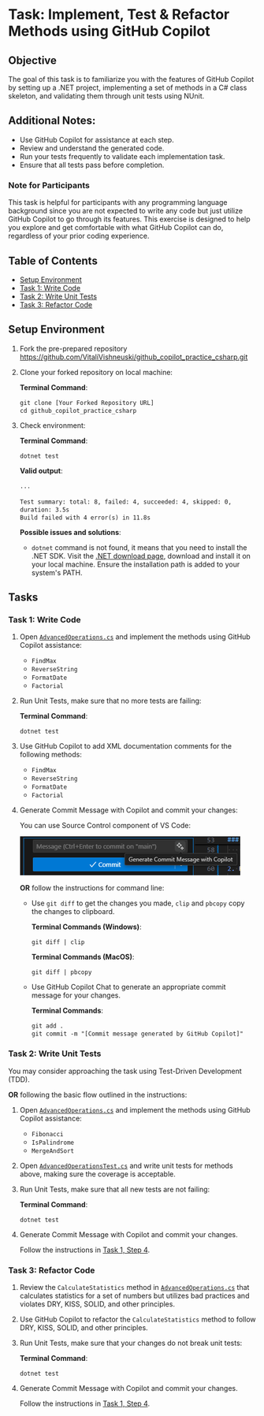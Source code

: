 # Task: Implement, Test & Refactor Methods using GitHub Copilot

## Objective

The goal of this task is to familiarize you with the features of GitHub Copilot by setting up a .NET project, implementing a set of methods in a C# class skeleton, and validating them through unit tests using NUnit.

## Additional Notes:
- Use GitHub Copilot for assistance at each step.
- Review and understand the generated code.
- Run your tests frequently to validate each implementation task.
- Ensure that all tests pass before completion.

### Note for Participants
This task is helpful for participants with any programming language background since you are not expected to write any code but just utilize GitHub Copilot to go through its features. This exercise is designed to help you explore and get comfortable with what GitHub Copilot can do, regardless of your prior coding experience.

## Table of Contents
- [Setup Environment](#setup-environment)
- [Task 1: Write Code](#task-1-write-code)
- [Task 2: Write Unit Tests](#task-2-write-unit-tests)
- [Task 3: Refactor Code](#task-3-refactor-code)

## Setup Environment
1. Fork the pre-prepared repository https://github.com/VitaliVishneuski/github_copilot_practice_csharp.git

2. Clone your forked repository on local machine:

    **Terminal Command**:
    ```
    git clone [Your Forked Repository URL]
    cd github_copilot_practice_csharp
    ```

3. Check environment:

    **Terminal Command**:
    ```
    dotnet test
    ```

    **Valid output**:
    ```
    ...

    Test summary: total: 8, failed: 4, succeeded: 4, skipped: 0, duration: 3.5s
    Build failed with 4 error(s) in 11.8s
    ```   

    **Possible issues and solutions**:
    - `dotnet` command is not found, it means that you need to install the .NET SDK. Visit the [.NET download page](https://dotnet.microsoft.com/download), download and install it on your local machine. Ensure the installation path is added to your system's PATH.

## Tasks

### Task 1: Write Code
1. Open [`AdvancedOperations.cs`](github_copilot_practice_csharp/AdvancedOperations.cs) and implement the methods using GitHub Copilot assistance:
    - `FindMax`
    - `ReverseString`
    - `FormatDate`
    - `Factorial`

2. Run Unit Tests, make sure that no more tests are failing:

    **Terminal Command**:
    ```
    dotnet test
    ``` 

3. Use GitHub Copilot to add XML documentation comments for the following methods:
    - `FindMax`
    - `ReverseString`
    - `FormatDate`
    - `Factorial`

4. Generate Commit Message with Copilot and commit your changes:

    You can use Source Control component of VS Code:

    ![Generate Commit Message with Copilot](image.png)

    **OR** follow the instructions for command line:

    - Use `git diff` to get the changes you made, `clip` and `pbcopy` copy the changes to clipboard. 

        **Terminal Commands (Windows)**:
        ```
        git diff | clip
        ```

        **Terminal Commands (MacOS)**:
        ```
        git diff | pbcopy
        ```
 
    - Use GitHub Copilot Chat to generate an appropriate commit message for your changes.

        **Terminal Commands**:
        ```
        git add .
        git commit -m "[Commit message generated by GitHub Copilot]"
        ```

### Task 2: Write Unit Tests

You may consider approaching the task using Test-Driven Development (TDD).

**OR** following the basic flow outlined in the instructions:

1. Open [`AdvancedOperations.cs`](github_copilot_practice_csharp/AdvancedOperations.cs) and implement the methods using GitHub Copilot assistance:
    - `Fibonacci`
    - `IsPalindrome`
    - `MergeAndSort`

2. Open [`AdvancedOperationsTest.cs`](github_copilot_practice_csharp.tests/AdvancedOperationsTest.cs) and write unit tests for methods above, making sure the coverage is acceptable.

3. Run Unit Tests, make sure that all new tests are not failing:

    **Terminal Command**:
    ```
    dotnet test
    ``` 

4. Generate Commit Message with Copilot and commit your changes.

    Follow the instructions in [Task 1, Step 4](#task-1-write-code).

### Task 3: Refactor Code
1. Review the `CalculateStatistics` method in [`AdvancedOperations.cs`](github_copilot_practice_csharp/AdvancedOperations.cs) that calculates statistics for a set of numbers but utilizes bad practices and violates DRY, KISS, SOLID, and other principles.

2. Use GitHub Copilot to refactor the `CalculateStatistics` method to follow DRY, KISS, SOLID, and other principles.

3. Run Unit Tests, make sure that your changes do not break unit tests:

    **Terminal Command**:
    ```
    dotnet test
    ``` 

4. Generate Commit Message with Copilot and commit your changes.

    Follow the instructions in [Task 1, Step 4](#task-1-write-code).
